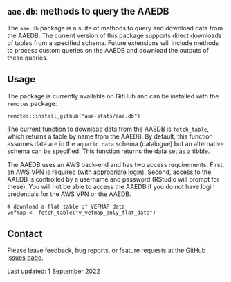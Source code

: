 ## `aae.db`: methods to query the AAEDB

The `aae.db` package is a suite of methods to query and download data from the AAEDB. The current version of this package supports direct downloads of tables from a specified schema. Future extensions will include methods to process custom queries on the AAEDB and download the outputs of these queries.

## Usage

The package is currently available on GitHub and can be installed with the `remotes` package:

```
remotes::install_github("aae-stats/aae.db")
```

The current function to download data from the AAEDB is `fetch_table`, which returns a table by name from the AAEDB. By default, this function assumes data are in the `aquatic.data` schema (catalogue) but an alternative schema can be specified. This function returns the data set as a tibble.

The AAEDB uses an AWS back-end and has two access requirements. First, an AWS VPN is required (with appropriate login). Second, access to the AAEDB is controlled by a username and password (RStudio will prompt for these). You will not be able to access the AAEDB if you do not have login credentials for the AWS VPN or the AAEDB.

```
# download a flat table of VEFMAP data 
vefmap <- fetch_table("v_vefmap_only_flat_data")
```

## Contact

Please leave feedback, bug reports, or feature requests at the GitHub [issues page](https://github.com/aae-stats/aae.db/issues).

Last updated: 1 September 2022

